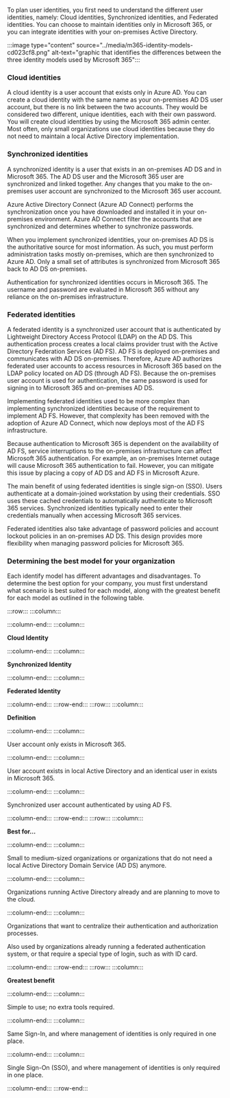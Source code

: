 To plan user identities, you first need to understand the different user identities, namely: Cloud identities, Synchronized identities, and Federated identities. You can choose to maintain identities only in Microsoft 365, or you can integrate identities with your on-premises Active Directory.

:::image type="content" source="../media/m365-identity-models-cd023cf8.png" alt-text="graphic that identifies the differences between the three identity models used by Microsoft 365":::


### Cloud identities

A cloud identity is a user account that exists only in Azure AD. You can create a cloud identity with the same name as your on-premises AD DS user account, but there is no link between the two accounts. They would be considered two different, unique identities, each with their own password. You will create cloud identities by using the Microsoft 365 admin center. Most often, only small organizations use cloud identities because they do not need to maintain a local Active Directory implementation.

### Synchronized identities

A synchronized identity is a user that exists in an on-premises AD DS and in Microsoft 365. The AD DS user and the Microsoft 365 user are synchronized and linked together. Any changes that you make to the on-premises user account are synchronized to the Microsoft 365 user account.

Azure Active Directory Connect (Azure AD Connect) performs the synchronization once you have downloaded and installed it in your on-premises environment. Azure AD Connect filter the accounts that are synchronized and determines whether to synchronize passwords.

When you implement synchronized identities, your on-premises AD DS is the authoritative source for most information. As such, you must perform administration tasks mostly on-premises, which are then synchronized to Azure AD. Only a small set of attributes is synchronized from Microsoft 365 back to AD DS on-premises.

Authentication for synchronized identities occurs in Microsoft 365. The username and password are evaluated in Microsoft 365 without any reliance on the on-premises infrastructure.

### Federated identities

A federated identity is a synchronized user account that is authenticated by Lightweight Directory Access Protocol (LDAP) on the AD DS. This authentication process creates a local claims provider trust with the Active Directory Federation Services (AD FS). AD FS is deployed on-premises and communicates with AD DS on-premises. Therefore, Azure AD authorizes federated user accounts to access resources in Microsoft 365 based on the LDAP policy located on AD DS (through AD FS). Because the on-premises user account is used for authentication, the same password is used for signing in to Microsoft 365 and on-premises AD DS.

Implementing federated identities used to be more complex than implementing synchronized identities because of the requirement to implement AD FS. However, that complexity has been removed with the adoption of Azure AD Connect, which now deploys most of the AD FS infrastructure.

Because authentication to Microsoft 365 is dependent on the availability of AD FS, service interruptions to the on-premises infrastructure can affect Microsoft 365 authentication. For example, an on-premises Internet outage will cause Microsoft 365 authentication to fail. However, you can mitigate this issue by placing a copy of AD DS and AD FS in Microsoft Azure.

The main benefit of using federated identities is single sign-on (SSO). Users authenticate at a domain-joined workstation by using their credentials. SSO uses these cached credentials to automatically authenticate to Microsoft 365 services. Synchronized identities typically need to enter their credentials manually when accessing Microsoft 365 services.

Federated identities also take advantage of password policies and account lockout policies in an on-premises AD DS. This design provides more flexibility when managing password policies for Microsoft 365.

### Determining the best model for your organization

Each identify model has different advantages and disadvantages. To determine the best option for your company, you must first understand what scenario is best suited for each model, along with the greatest benefit for each model as outlined in the following table.

:::row:::
  :::column:::
    
  :::column-end:::
  :::column:::
    <p><b>Cloud Identity</b></p>
  :::column-end:::
  :::column:::
    <p><b>Synchronized Identity</b></p>
  :::column-end:::
  :::column:::
    <p><b>Federated Identity</b></p>
  :::column-end:::
:::row-end:::
:::row:::
  :::column:::
    <p><b>Definition</b></p>
  :::column-end:::
  :::column:::
    <p>User account only exists in Microsoft 365.</p>
  :::column-end:::
  :::column:::
    <p>User account exists in local Active Directory and an identical user in exists in Microsoft 365.</p>
  :::column-end:::
  :::column:::
    <p>Synchronized user account authenticated by using AD FS.</p>
  :::column-end:::
:::row-end:::
:::row:::
  :::column:::
    <p><b>Best for…</b></p>
  :::column-end:::
  :::column:::
    <p>Small to medium-sized organizations or organizations that do not need a local Active Directory Domain Service (AD DS) anymore.</p>
  :::column-end:::
  :::column:::
    <p>Organizations running Active Directory already and are planning to move to the cloud.</p>
  :::column-end:::
  :::column:::
    <p>Organizations that want to centralize their authentication and authorization processes.<br></p>  <p>Also used by organizations already running a federated authentication system, or that require a special type of login, such as with ID card.</p>
  :::column-end:::
:::row-end:::
:::row:::
  :::column:::
    <p><b>Greatest benefit</b></p>
  :::column-end:::
  :::column:::
    <p>Simple to use; no extra tools required.</p>
  :::column-end:::
  :::column:::
    <p>Same Sign-In, and where management of identities is only required in one place.</p>
  :::column-end:::
  :::column:::
    <p>Single Sign-On (SSO), and where management of identities is only required in one place.</p>
  :::column-end:::
:::row-end:::
